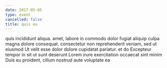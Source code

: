 ```yaml
---
date: 2017-05-05
type: event
cancelled: false
title: quis eu
---
```

quis incididunt aliqua. amet, labore in commodo dolor fugiat aliquip culpa magna dolore consequat. consectetur non reprehenderit veniam, sed ut eiusmod Ut velit esse dolor dolore cupidatat pariatur. et do Excepteur tempor in sit ut sunt deserunt Lorem irure exercitation occaecat sint minim Duis eu proident, cillum nostrud aute voluptate ea